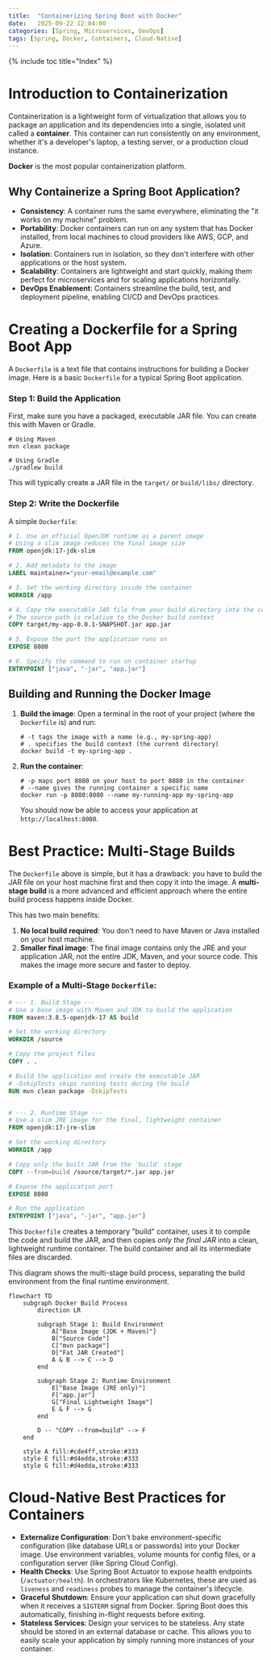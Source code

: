 ```yaml
---
title:  "Containerizing Spring Boot with Docker"
date:   2025-09-22 12:04:00
categories: [Spring, Microservices, DevOps]
tags: [Spring, Docker, Containers, Cloud-Native]
---
```


{% include toc title="Index" %}

# Introduction to Containerization

Containerization is a lightweight form of virtualization that allows you to package an application and its dependencies into a single, isolated unit called a **container**. This container can run consistently on any environment, whether it's a developer's laptop, a testing server, or a production cloud instance.

**Docker** is the most popular containerization platform.

## Why Containerize a Spring Boot Application?

- **Consistency**: A container runs the same everywhere, eliminating the "it works on my machine" problem.
- **Portability**: Docker containers can run on any system that has Docker installed, from local machines to cloud providers like AWS, GCP, and Azure.
- **Isolation**: Containers run in isolation, so they don't interfere with other applications or the host system.
- **Scalability**: Containers are lightweight and start quickly, making them perfect for microservices and for scaling applications horizontally.
- **DevOps Enablement**: Containers streamline the build, test, and deployment pipeline, enabling CI/CD and DevOps practices.

# Creating a Dockerfile for a Spring Boot App

A `Dockerfile` is a text file that contains instructions for building a Docker image. Here is a basic `Dockerfile` for a typical Spring Boot application.

### Step 1: Build the Application
First, make sure you have a packaged, executable JAR file. You can create this with Maven or Gradle.
```shell
# Using Maven
mvn clean package

# Using Gradle
./gradlew build
```
This will typically create a JAR file in the `target/` or `build/libs/` directory.

### Step 2: Write the Dockerfile

A simple `Dockerfile`:

```dockerfile
# 1. Use an official OpenJDK runtime as a parent image
# Using a slim image reduces the final image size
FROM openjdk:17-jdk-slim

# 2. Add metadata to the image
LABEL maintainer="your-email@example.com"

# 3. Set the working directory inside the container
WORKDIR /app

# 4. Copy the executable JAR file from your build directory into the container
# The source path is relative to the Docker build context
COPY target/my-app-0.0.1-SNAPSHOT.jar app.jar

# 5. Expose the port the application runs on
EXPOSE 8080

# 6. Specify the command to run on container startup
ENTRYPOINT ["java", "-jar", "app.jar"]
```

## Building and Running the Docker Image

1.  **Build the image**:
    Open a terminal in the root of your project (where the `Dockerfile` is) and run:
    ```shell
    # -t tags the image with a name (e.g., my-spring-app)
    # . specifies the build context (the current directory)
    docker build -t my-spring-app .
    ```

2.  **Run the container**:
    ```shell
    # -p maps port 8080 on your host to port 8080 in the container
    # --name gives the running container a specific name
    docker run -p 8080:8080 --name my-running-app my-spring-app
    ```
    You should now be able to access your application at `http://localhost:8080`.

# Best Practice: Multi-Stage Builds

The `Dockerfile` above is simple, but it has a drawback: you have to build the JAR file on your host machine first and then copy it into the image. A **multi-stage build** is a more advanced and efficient approach where the entire build process happens inside Docker.

This has two main benefits:
1.  **No local build required**: You don't need to have Maven or Java installed on your host machine.
2.  **Smaller final image**: The final image contains only the JRE and your application JAR, not the entire JDK, Maven, and your source code. This makes the image more secure and faster to deploy.

### Example of a Multi-Stage `Dockerfile`:

```dockerfile
# --- 1. Build Stage ---
# Use a base image with Maven and JDK to build the application
FROM maven:3.8.5-openjdk-17 AS build

# Set the working directory
WORKDIR /source

# Copy the project files
COPY . .

# Build the application and create the executable JAR
# -DskipTests skips running tests during the build
RUN mvn clean package -DskipTests


# --- 2. Runtime Stage ---
# Use a slim JRE image for the final, lightweight container
FROM openjdk:17-jre-slim

# Set the working directory
WORKDIR /app

# Copy only the built JAR from the 'build' stage
COPY --from=build /source/target/*.jar app.jar

# Expose the application port
EXPOSE 8080

# Run the application
ENTRYPOINT ["java", "-jar", "app.jar"]
```

This `Dockerfile` creates a temporary "build" container, uses it to compile the code and build the JAR, and then copies *only the final JAR* into a clean, lightweight runtime container. The build container and all its intermediate files are discarded.

This diagram shows the multi-stage build process, separating the build environment from the final runtime environment.

```mermaid
flowchart TD
    subgraph Docker Build Process
        direction LR
        
        subgraph Stage 1: Build Environment
            A["Base Image (JDK + Maven)"]
            B["Source Code"]
            C["mvn package"]
            D["Fat JAR Created"]
            A & B --> C --> D
        end

        subgraph Stage 2: Runtime Environment
            E["Base Image (JRE only)"]
            F["app.jar"]
            G["Final Lightweight Image"]
            E & F --> G
        end

        D -- "COPY --from=build" --> F
    end

    style A fill:#cde4ff,stroke:#333
    style E fill:#d4edda,stroke:#333
    style G fill:#d4edda,stroke:#333
```

# Cloud-Native Best Practices for Containers

- **Externalize Configuration**: Don't bake environment-specific configuration (like database URLs or passwords) into your Docker image. Use environment variables, volume mounts for config files, or a configuration server (like Spring Cloud Config).
- **Health Checks**: Use Spring Boot Actuator to expose health endpoints (`/actuator/health`). In orchestrators like Kubernetes, these are used as `liveness` and `readiness` probes to manage the container's lifecycle.
- **Graceful Shutdown**: Ensure your application can shut down gracefully when it receives a `SIGTERM` signal from Docker. Spring Boot does this automatically, finishing in-flight requests before exiting.
- **Stateless Services**: Design your services to be stateless. Any state should be stored in an external database or cache. This allows you to easily scale your application by simply running more instances of your container.
